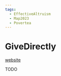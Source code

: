 ```yaml
---
tags:
  - EffectiveAltruism
  - Map2023
  - Povertea
---
```

# GiveDirectly

[website](https://www.givedirectly.org)

TODO

